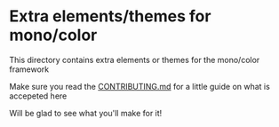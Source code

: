 # Extra elements/themes for mono/color

This directory contains extra elements or themes for the mono/color framework

Make sure you read the [CONTRIBUTING.md](/CONTRIBUTING.md) for a little guide on what is accepeted here

Will be glad to see what you'll make for it!
